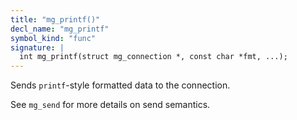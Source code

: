 ```yaml
---
title: "mg_printf()"
decl_name: "mg_printf"
symbol_kind: "func"
signature: |
  int mg_printf(struct mg_connection *, const char *fmt, ...);
---
```


Sends `printf`-style formatted data to the connection.

See `mg_send` for more details on send semantics. 

